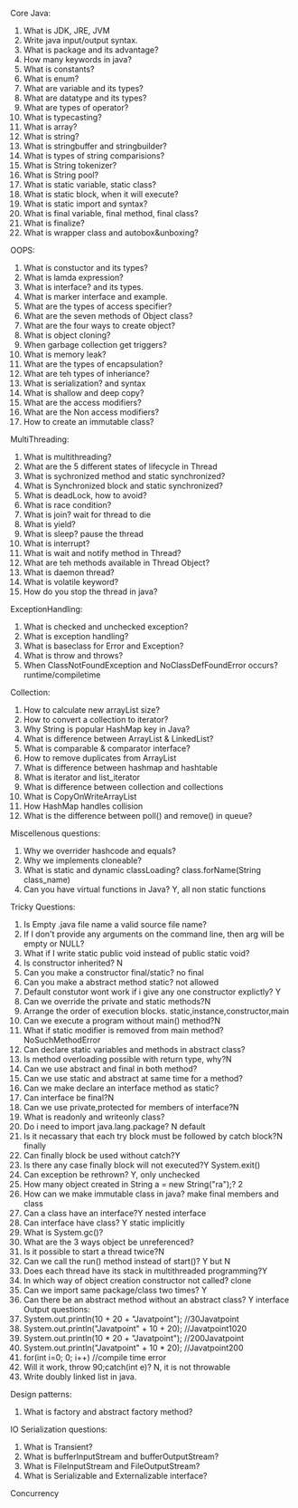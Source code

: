 Core Java:
1. What is JDK, JRE, JVM
2. Write java input/output syntax.
3. What is package and its advantage?
4. How many keywords in java?
5. What is constants?
6. What is enum?
7. What are variable and its types?
8. What are datatype and its types?
9. What are types of operator?
10. What is typecasting?
11. What is array?
12. What is string?
13. What is stringbuffer and stringbuilder?
14. What is types of string comparisions?
15. What is String tokenizer?
16. What is String pool?
16. What is static variable, static class?
17. What is static block, when it will execute?
18. What is static import and syntax?
17. What is final variable, final method, final class?
18. What is finalize?
19. What is wrapper class and autobox&unboxing?

OOPS:
1. What is constuctor and its types?
1. What is lamda expression?
2. What is interface? and its types.
3. What is marker interface and example.
3. What are the types of access specifier?
4. What are the seven methods of Object class?
5. What are the four ways to create object?
5. What is object cloning?  
6. When garbage collection get triggers?
7. What is memory leak?  
7. What are the types of encapsulation?
8. What are teh types of inheriance?
9. What is serialization? and syntax
10. What is shallow and deep copy?   
11. What are the access modifiers?
12. What are the Non access modifiers?
13. How to create an immutable class?


MultiThreading:
1. What is multithreading?
2. What are the 5 different states of lifecycle in Thread
3. What is sychronized method and static synchronized?
4. What is Synchronized block and static synchronized?
5. What is deadLock, how to avoid?
6. What is race condition?
7. What is join? wait for thread to die
6. What is yield?
7. What is sleep? pause the thread
8. What is interrupt?
9. What is wait and notify method in Thread?
10. What are teh methods available in Thread Object?
11. What is daemon thread?
12. What is volatile keyword?
13. How do you stop the thread in java?  



ExceptionHandling:
1. What is checked and unchecked exception?
2. What is exception handling?
3. What is baseclass for Error and Exception?
4. What is throw and throws?  
5. When ClassNotFoundException and NoClassDefFoundError occurs?  runtime/compiletime  


Collection:
1. How to calculate new arrayList size?
2. How to convert a collection to iterator?
3. Why String is popular HashMap key in Java?  
4. What is difference between ArrayList & LinkedList? 
5. What is comparable & comparator interface?  
6. How to remove duplicates from ArrayList
7. What is difference between hashmap and hashtable  
8. What is iterator and list_iterator
9. What is difference between collection and collections  
10. What is CopyOnWriteArrayList 
11. How HashMap handles collision
12. What is the difference between poll() and remove() in queue?  

Miscellenous questions:
1. Why we overrider hashcode and equals?
2. Why we implements cloneable?  
3. What is static and dynamic classLoading? class.forName(String class_name)  
4. Can you have virtual functions in Java? Y, all non static functions


Tricky Questions:
1. Is Empty .java file name a valid source file name?
2. If I don't provide any arguments on the command line, then arg will be empty or NULL?
3. What if I write static public void instead of public static void?
4. Is constructor inherited? N
5. Can you make a constructor final/static? no final
5. Can you make a abstract method static? not allowed
6. Default constutor wont work if i give any one constructor explictly? Y
7.  Can we override the private and static methods?N
8. Arrange the order of execution blocks. static,instance,constructor,main
9.  Can we execute a program without main() method?N
10. What if static modifier is removed from main method? NoSuchMethodError
11. Can declare static variables and methods in abstract class?
12. Is method overloading possible with return type, why?N
13. Can we use abstract and final in both method?
14. Can we use static and abstract at same time for a method?
15. Can we make declare an interface method as static?
16. Can interface be final?N
17. Can we use private,protected for members of interface?N
18. What is readonly and writeonly class? 
19. Do i need to import java.lang.package? N default
20. Is it necassary that each try block must be followed by catch block?N finally
21. Can finally block be used without catch?Y
23. Is there any case finally block will not executed?Y System.exit()
24. Can exception be rethrown? Y, only unchecked
25. How many object created in String a = new String("ra");? 2
26. How can we make immutable class in java? make final members and class
27. Can a class have an interface?Y nested interface
28. Can interface have class? Y static implicitly
29. What is System.gc()?
30. What are the 3 ways object be unreferenced?
31. Is it possible to start a thread twice?N
32. Can we call the run() method instead of start()? Y but N
33. Does each thread have its stack in multithreaded programming?Y
34. In which way of object creation constructor not called? clone
35.  Can we import same package/class two times? Y
36. Can there be an abstract method without an abstract class? Y interface
Output questions:
1.  System.out.println(10 + 20 + "Javatpoint");    //30Javatpoint
2.  System.out.println("Javatpoint" + 10 + 20);   //Javatpoint1020
3. System.out.println(10 * 20 + "Javatpoint");    //200Javatpoint
4. System.out.println("Javatpoint" + 10 * 20);    //Javatpoint200
5. for(int i=0; 0; i++)   //compile time error
6. Will it work, throw 90;catch(int e)? N, it is not throwable
7. Write doubly linked list in java.


Design patterns:
1. What is factory and abstract factory method?  

IO
Serialization questions:  
1. What is Transient?
2. What is bufferInputStream and bufferOutputStream?  
3. What is FileInputStream and FileOutputStream?  
4. What is Serializable and Externalizable interface?  

Concurrency
